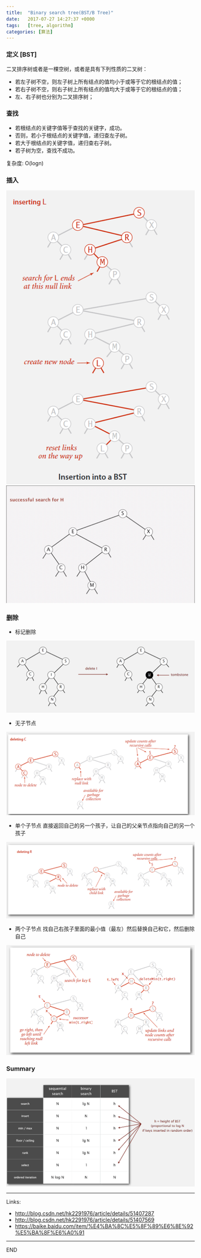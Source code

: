 ```yaml
---
title:  "Binary search tree(BST/B Tree)"
date:   2017-07-27 14:27:37 +0000
tags:   [tree, algorithm]
categories: [算法]
---
```

### 定义 [BST]
二叉排序树或者是一棵空树，或者是具有下列性质的二叉树：
- 若左子树不空，则左子树上所有结点的值均小于或等于它的根结点的值；
- 若右子树不空，则右子树上所有结点的值均大于或等于它的根结点的值；
- 左、右子树也分别为二叉排序树；


### 查找
- 若根结点的关键字值等于查找的关键字，成功。
- 否则，若小于根结点的关键字值，递归查左子树。
- 若大于根结点的关键字值，递归查右子树。
- 若子树为空，查找不成功。

复杂度: O(logn)

### 插入
![](./resources/2017-07-27-binary-search-tree/insert.png)
![](./resources/2017-07-27-binary-search-tree/insert-anmi.gif)

### 删除
- 标记删除

![](./resources/2017-07-27-binary-search-tree/delete1.png)
- 无子节点

![](./resources/2017-07-27-binary-search-tree/delete2.png)
- 单个子节点
直接返回自己的另一个孩子，让自己的父亲节点指向自己的另一个孩子

![](./resources/2017-07-27-binary-search-tree/delete3.png)
- 两个子节点
找自己右孩子里面的最小值（最左）然后替换自己和它，然后删除自己

![](./resources/2017-07-27-binary-search-tree/delete4.png)

### Summary

![](./resources/2017-07-27-binary-search-tree/summary.png)



---
Links:
- http://blog.csdn.net/hk2291976/article/details/51407287
- http://blog.csdn.net/hk2291976/article/details/51407569
- https://baike.baidu.com/item/%E4%BA%8C%E5%8F%89%E6%8E%92%E5%BA%8F%E6%A0%91

---
END
